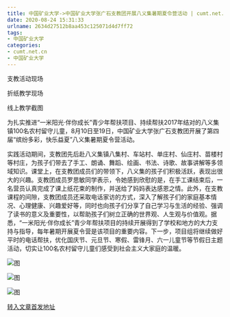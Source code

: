 ```yaml
---
title: 中国矿业大学->中国矿业大学张广石支教团开展八义集暑期夏令营活动 | cumt.net.cn
date: 2020-08-24 15:31:33
urlname: 2634d27512b8aa453c125071d4d7ff72
tags: 
- 中国矿业大学
categories:
- cumt.net.cn
- 中国矿业大学
---
```

支教活动现场 

折纸教学现场                       

线上教学截图

为扎实推进“一米阳光·伴你成长”青少年帮扶项目、持续帮扶2017年结对的八义集镇100名农村留守儿童，8月10日至19日，中国矿业大学张广石支教团开展了第四届“缤纷多彩，快乐益夏”八义集暑期夏令营活动。

实践活动期间，支教团先后赴八义集镇八集村、车站村、单庄村、仙庄村、苗楼村等村庄，为孩子们带去了手工、朗诵、舞蹈、绘画、书法、诗歌、故事讲解等多领域知识。课堂上，在支教团成员们的带领下，八义集的孩子们积极活跃，表现出很大的兴趣。支教团成员罗思敏同学表示，令她感到欣慰的是，在手工课结束后，一名营员认真完成了课上纸花束的制作，并送给了妈妈表达感恩之情。此外，在支教课程的间隙，支教团成员还采取电话家访的方式，深入了解孩子们的家庭基本情况、心理健康、兴趣爱好等，同时也向孩子们分享了自己学习与生活的经验、强调了读书的意义及重要性，以帮助孩子们树立正确的世界观、人生观与价值观。据悉，“一米阳光·伴你成长”青少年帮扶项目的持续开展得到了学校和地方的大力支持与指导，每年暑期开展夏令营是该项目的重要内容。下一步，项目组将继续做好平时的电话帮扶，优化国庆节、元旦节、寒假、雷锋月、六一儿童节等节假日主题活动，切实让100名农村留守儿童们感受到社会主义大家庭的温暖。

![图](http://xwzx.cumt.edu.cn/_upload/article/images/6d/4f/a907a2964a82bc4e3304aca7898c/efec361a-760d-4436-a708-348ce3d8e30e.jpg)

![图](http://xwzx.cumt.edu.cn/_upload/article/images/6d/4f/a907a2964a82bc4e3304aca7898c/557488cb-8a28-440f-bc1c-b1973903f0f0.jpg)

![图](http://xwzx.cumt.edu.cn/_upload/article/images/6d/4f/a907a2964a82bc4e3304aca7898c/3da14a9c-8725-4363-b8b9-39f09580a18c.jpeg)

[转入文章首发地址](http://xwzx.cumt.edu.cn/bf/af/c523a573359/page.htm)